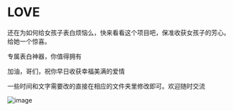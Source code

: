# LOVE

还在为如何给女孩子表白烦恼么，快来看看这个项目吧，保准收获女孩子的芳心。给她一个惊喜。

专属表白神器，你值得拥有

加油，哥们，祝你早日收获幸福美满的爱情

一些时间和文字需要改的直接在相应的文件夹里修改即可。欢迎随时交流

![image]()
